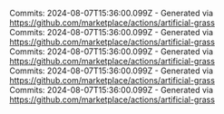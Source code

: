 Commits: 2024-08-07T15:36:00.099Z - Generated via https://github.com/marketplace/actions/artificial-grass
<br>
Commits: 2024-08-07T15:36:00.099Z - Generated via https://github.com/marketplace/actions/artificial-grass
<br>
Commits: 2024-08-07T15:36:00.099Z - Generated via https://github.com/marketplace/actions/artificial-grass
<br>
Commits: 2024-08-07T15:36:00.099Z - Generated via https://github.com/marketplace/actions/artificial-grass
<br>
Commits: 2024-08-07T15:36:00.099Z - Generated via https://github.com/marketplace/actions/artificial-grass
<br>
